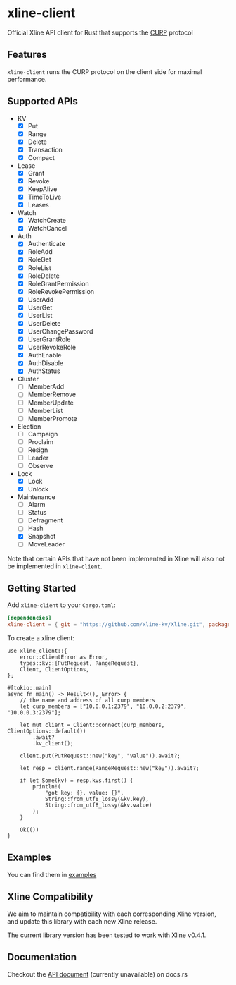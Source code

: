 # xline-client

Official Xline API client for Rust that supports the [CURP](https://github.com/xline-kv/Xline/tree/master/curp) protocol

## Features

`xline-client` runs the CURP protocol on the client side for maximal performance.

## Supported APIs

- KV
  - [x] Put
  - [x] Range
  - [x] Delete
  - [x] Transaction
  - [x] Compact
- Lease
  - [x] Grant
  - [x] Revoke
  - [x] KeepAlive
  - [x] TimeToLive
  - [x] Leases
- Watch
  - [x] WatchCreate
  - [x] WatchCancel
- Auth
  - [x] Authenticate
  - [x] RoleAdd
  - [x] RoleGet
  - [x] RoleList
  - [x] RoleDelete
  - [x] RoleGrantPermission
  - [x] RoleRevokePermission
  - [x] UserAdd
  - [x] UserGet
  - [x] UserList
  - [x] UserDelete
  - [x] UserChangePassword
  - [x] UserGrantRole
  - [x] UserRevokeRole
  - [x] AuthEnable
  - [x] AuthDisable
  - [x] AuthStatus
- Cluster
  - [ ] MemberAdd
  - [ ] MemberRemove
  - [ ] MemberUpdate
  - [ ] MemberList
  - [ ] MemberPromote
- Election
  - [ ] Campaign
  - [ ] Proclaim
  - [ ] Resign
  - [ ] Leader
  - [ ] Observe
- Lock
  - [x] Lock
  - [x] Unlock
- Maintenance
  - [ ] Alarm
  - [ ] Status
  - [ ] Defragment
  - [ ] Hash
  - [x] Snapshot
  - [ ] MoveLeader

Note that certain APIs that have not been implemented in Xline will also not be implemented in `xline-client`.

## Getting Started

Add `xline-client` to your `Cargo.toml`:

```toml
[dependencies]
xline-client = { git = "https://github.com/xline-kv/Xline.git", package = "xline-client" }
```
To create a xline client:

 ```rust, no_run
 use xline_client::{
     error::ClientError as Error,
     types::kv::{PutRequest, RangeRequest},
     Client, ClientOptions,
 };

 #[tokio::main]
 async fn main() -> Result<(), Error> {
     // the name and address of all curp members
     let curp_members = ["10.0.0.1:2379", "10.0.0.2:2379", "10.0.0.3:2379"];

     let mut client = Client::connect(curp_members, ClientOptions::default())
         .await?
         .kv_client();

     client.put(PutRequest::new("key", "value")).await?;

     let resp = client.range(RangeRequest::new("key")).await?;

     if let Some(kv) = resp.kvs.first() {
         println!(
             "got key: {}, value: {}",
             String::from_utf8_lossy(&kv.key),
             String::from_utf8_lossy(&kv.value)
         );
     }

     Ok(())
 }
 ```

## Examples

You can find them in [examples](https://github.com/xline-kv/Xline/tree/master/xline-client/examples)

## Xline Compatibility

We aim to maintain compatibility with each corresponding Xline version, and update this library with each new Xline release.

The current library version has been tested to work with Xline v0.4.1.

## Documentation

Checkout the [API document](https://docs.rs) (currently unavailable) on docs.rs
